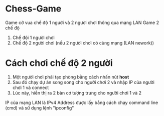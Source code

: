 # Chess-Game
Game cờ vua chế độ 1 người và 2 người chơi thông qua mạng LAN
Game 2 chế độ
1. Chế đội 1 người chơi
2. Chế độ 2 người chơi (nếu 2 người chơi có cùng mạng (LAN nework))

# Cách chơi chế độ 2 người
1. Một người chơi phải tạo phòng bằng cách nhấn nút **host**
2. Sau đó chạy dự án song song cho người chơi 2 và nhập IP của người chơi 1 và connect 
3. Lúc này, hiển thị ra 2 bàn cơ tượng trưng cho người chơi 1 và 2

IP của mạng LAN là IPv4 Address được lấy bằng cách chạy command line (cmd) và sử dụng lệnh "ipconfig"
